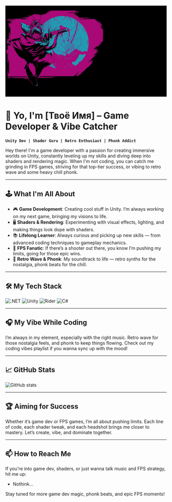 ![Header](https://github.com/Na9asaki/na9asaki/blob/main/Assets/Background.png)

# 👾 Yo, I'm [Твоё Имя] – Game Developer & Vibe Catcher

**`Unity Dev | Shader Guru | Retro Enthusiast | Phonk Addict`**

Hey there! I'm a game developer with a passion for creating immersive worlds on Unity, constantly leveling up my skills and diving deep into shaders and rendering magic. When I'm not coding, you can catch me grinding in FPS games, striving for that top-tier success, or vibing to retro wave and some heavy chill phonk.

---

## 🕹️ What I'm All About

- 🎮 **Game Development**: Creating cool stuff in Unity. I’m always working on my next game, bringing my visions to life.
- 🖥️ **Shaders & Rendering**: Experimenting with visual effects, lighting, and making things look dope with shaders.
- 📚 **Lifelong Learner**: Always curious and picking up new skills — from advanced coding techniques to gameplay mechanics.
- 🚀 **FPS Fanatic**: If there’s a shooter out there, you know I’m pushing my limits, going for those epic wins.
- 🌌 **Retro Wave & Phonk**: My soundtrack to life — retro synths for the nostalgia, phonk beats for the chill.

---

## 🛠️ My Tech Stack

![.NET](https://img.shields.io/badge/-Framework-black?style=for-the-badge&logo=.net)
![Unity](https://img.shields.io/badge/-Unity-black?style=for-the-badge&logo=unity)
![Rider](https://img.shields.io/badge/-Rider-black?style=for-the-badge&logo=rider)
![C#](https://img.shields.io/badge/-C_sharp-black?style=for-the-badge&logo=c)

---

## 🎧 My Vibe While Coding

I’m always in my element, especially with the right music. Retro wave for those nostalgia feels, and phonk to keep things flowing. Check out my coding vibes playlist if you wanna sync up with the mood!

---

## 📈 GitHub Stats

![GitHub stats](https://github-readme-stats.vercel.app/api?username=na9asaki&show_icons=true&theme=radical)

---

## 🏆 Aiming for Success

Whether it’s game dev or FPS games, I’m all about pushing limits. Each line of code, each shader tweak, and each headshot brings me closer to mastery. Let’s create, vibe, and dominate together.

---

## 📫 How to Reach Me

If you're into game dev, shaders, or just wanna talk music and FPS strategy, hit me up:

- Nothink...

Stay tuned for more game dev magic, phonk beats, and epic FPS moments!
